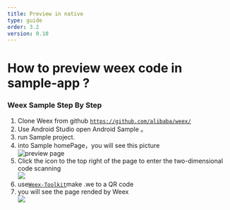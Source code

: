 ```yaml
---
title: Preview in native
type: guide
order: 3.2
version: 0.10
---
```


# How to preview weex code in sample-app ?
   
### Weex Sample Step By Step
1. Clone Weex from github [`https://github.com/alibaba/weex/`](https://github.com/alibaba/weex/)
2. Use Android Studio open Android Sample 。
3. run Sample project.
4. into Sample homePage，you will see this picture  
![preview page](https://gtms01.alicdn.com/tps/i1/TB10Ox2MpXXXXXKXpXXA0gJJXXX-720-1280.png)
5. Click the icon to the top right of the page to enter the two-dimensional code scanning  
![](https://gtms04.alicdn.com/tps/i4/TB1Ph05MpXXXXcHXXXX2YSA3pXX-540-960.jpg)
6. use[`Weex-Toolkit`](https://github.com/alibaba/weex_toolchain/tree/master/toolkit/ )make .we to a     QR code 
7. you will see the page rended by Weex  
![](https://gtms03.alicdn.com/tps/i3/TB1ehVLMpXXXXa.XVXX2YSA3pXX-540-960.jpg)
